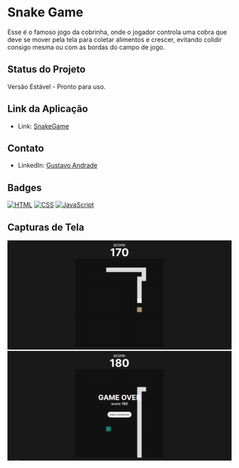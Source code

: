 # Snake Game

Esse é o famoso jogo da cobrinha, onde o jogador controla uma cobra que deve se mover pela tela para coletar alimentos e crescer, evitando colidir consigo mesma ou com as bordas do campo de jogo.

## Status do Projeto

Versão Estável - Pronto para uso.

## Link da Aplicação

- Link: [SnakeGame](https://snakegame-umber.vercel.app/)

## Contato

- LinkedIn: [Gustavo Andrade](https://www.linkedin.com/in/seu-nome)

## Badges

[![HTML](https://img.shields.io/badge/HTML-%23E34F26.svg?style=for-the-badge&logo=html5&logoColor=white)](https://developer.mozilla.org/en-US/docs/Web/HTML)
[![CSS](https://img.shields.io/badge/CSS-%231572B6.svg?style=for-the-badge&logo=css3&logoColor=white)](https://developer.mozilla.org/en-US/docs/Web/CSS)
[![JavaScript](https://img.shields.io/badge/JavaScript-%23323330.svg?style=for-the-badge&logo=javascript&logoColor=%23F7DF1E)](https://developer.mozilla.org/en-US/docs/Web/JavaScript)


## Capturas de Tela

![](/README%20Img//Snake1.png)
![](/README%20Img//Snake2.png)

